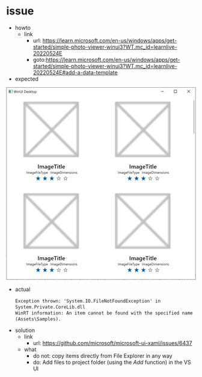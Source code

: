 # issue
- howto
  - link
    - url: https://learn.microsoft.com/en-us/windows/apps/get-started/simple-photo-viewer-winui3?WT.mc_id=learnlive-20220524E
    - goto:https://learn.microsoft.com/en-us/windows/apps/get-started/simple-photo-viewer-winui3?WT.mc_id=learnlive-20220524E#add-a-data-template
- expected

![2023_01_19_191324](./res/2023_01_19_191324.png)

- actual
  ```
  Exception thrown: 'System.IO.FileNotFoundException' in System.Private.CoreLib.dll
  WinRT information: An item cannot be found with the specified name (Assets\Samples).
  ```
- solution
  - link
    - url: https://github.com/microsoft/microsoft-ui-xaml/issues/6437
  - what
    - do not: copy items directly from File Explorer in any way
    - do: Add files to project folder (using the *Add* function) in the VS UI

